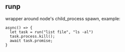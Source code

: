 runp
--------

wrapper around node's child_process spawn, example:

    async() => {
      let task = run("list file", "ls -al")
      task.process.kill();
      await task.promise;
    }
